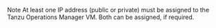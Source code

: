 <p class="note">
<span class="note__title">Note</span>
At least one IP address (public or private) must be assigned to the Tanzu Operations Manager VM.
Both can be assigned, if required.</p>
